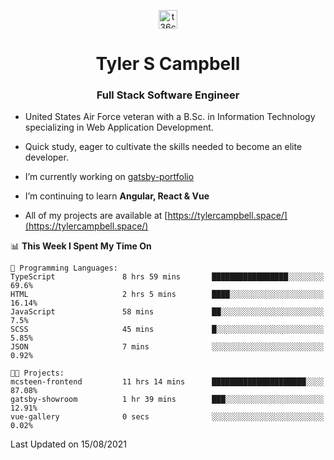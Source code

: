 <p align="center">
<a href="https://www.linkedin.com/in/t36campbell" target="blank"><img align="center" src="https://ik.imagekit.io/t36campbell/Portfolio/linkedin.png.original_m8bbGgPh6.png" alt="t36campbell" height="30" width="30" /></a>
</p>
<h1 align="center">Tyler S Campbell</h1>
<h3 align="center">Full Stack Software Engineer</h3>

* United States Air Force veteran with a B.Sc. in Information Technology specializing in Web Application Development. 

* Quick study, eager to cultivate the skills needed to become an elite developer.

* I’m currently working on [gatsby-portfolio](https://github.com/t36campbell/gatsby-portfolio)

* I’m continuing to learn **Angular, React & Vue**

* All of my projects are available at [https://tylercampbell.space/](https://tylercampbell.space/)

<!--START_SECTION:waka-->
📊 **This Week I Spent My Time On** 

```text
💬 Programming Languages: 
TypeScript               8 hrs 59 mins       █████████████████░░░░░░░░   69.6% 
HTML                     2 hrs 5 mins        ████░░░░░░░░░░░░░░░░░░░░░   16.14% 
JavaScript               58 mins             ██░░░░░░░░░░░░░░░░░░░░░░░   7.5% 
SCSS                     45 mins             █░░░░░░░░░░░░░░░░░░░░░░░░   5.85% 
JSON                     7 mins              ░░░░░░░░░░░░░░░░░░░░░░░░░   0.92%

🐱‍💻 Projects: 
mcsteen-frontend         11 hrs 14 mins      █████████████████████░░░░   87.08% 
gatsby-showroom          1 hr 39 mins        ███░░░░░░░░░░░░░░░░░░░░░░   12.91% 
vue-gallery              0 secs              ░░░░░░░░░░░░░░░░░░░░░░░░░   0.02%

```


 Last Updated on 15/08/2021
<!--END_SECTION:waka-->
